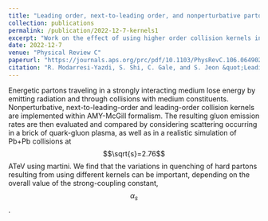 ```yaml
---
title: "Leading order, next-to-leading order, and nonperturbative parton collision kernels: Effects in static and evolving media"
collection: publications
permalink: /publication/2022-12-7-kernels1
excerpt: "Work on the effect of using higher order collision kernels in realistic simulations of jet energy loss in QGP. Focused on simulations with a fixed value for strong coupling."
date: 2022-12-7
venue: "Physical Review C"
paperurl: "https://journals.aps.org/prc/pdf/10.1103/PhysRevC.106.064902"
citation: "R. Modarresi-Yazdi, S. Shi, C. Gale, and S. Jeon &quot;Leading order, next-to-leading order, and nonperturbative parton collision kernels: Effects in static and evolving media&quot; <i>Phys. Rev. C</i>. 106, 064902 (2022)."
---
```


Energetic partons traveling in a strongly interacting medium lose energy by emitting radiation and through collisions with medium constituents. Nonperturbative, next-to-leading-order and leading-order collision kernels are implemented within AMY-McGill formalism. The resulting gluon emission rates are then evaluated and compared by considering scattering occurring in a brick of quark-gluon plasma, as well as in a realistic simulation of Pb+Pb collisions at $$\sqrt{s}=2.76$$ ATeV using martini. We find that the variations in quenching of hard partons resulting from using different kernels can be important, depending on the overall value of the strong-coupling constant, $$\alpha_s$$.
